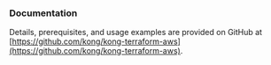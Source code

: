 ### Documentation

Details, prerequisites, and usage examples are provided on GitHub at
[https://github.com/kong/kong-terraform-aws](https://github.com/kong/kong-terraform-aws).
